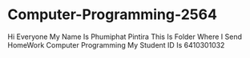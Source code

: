 # Computer-Programming-2564
Hi Everyone My Name Is Phumiphat Pintira This Is Folder Where I Send HomeWork Computer Programming 
My Student ID Is 6410301032
